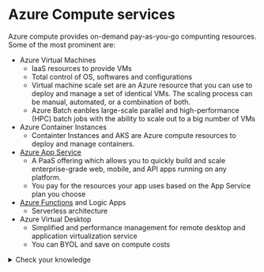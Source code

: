 # Azure Compute services

Azure compute provides on-demand pay-as-you-go compunting resources. Some of the most prominent are: 

- Azure Virtual Machines
    - IaaS resources to provide VMs
    - Total control of OS, softwares and configurations
    - Virtual machine scale set are an Azure resource that you can use to deploy and manage a set of identical VMs. The scaling process can be manual, automated, or a combination of both.
    - Azure Batch eanbles large-scale parallel and high-performance (HPC) batch jobs with the ability to scale out to a big number of VMs
- Azure Container Instances
    - Containter Instances and AKS are Azure compute resources to deploy and manage containers.
- [Azure App Service](https://docs.microsoft.com/en-us/azure/app-service/)
    - A PaaS offering which allows you to quickly build and scale enterprise-grade web, mobile, and API apps running on any platform.
    - You pay for the resources your app uses based on the App Service plan you choose
- [Azure Functions](https://docs.microsoft.com/en-us/azure/azure-functions/) and Logic Apps
    - Serverless architecture
- Azure Virtual Desktop
    - Simplified and performance management for remote desktop and application virtualization service
    - You can BYOL and save on compute costs

<details>
  <summary> Check your knowledge </summary>

1. Which Azure compute resource can be deployed to manage a set of identical virtual machines?

- **Virtual machine scale sets**
- Virtual machine availability sets
- Virtual machine availability zones

*Virtual machine scale sets let you deploy and manage a set of identical virtual machines.*

2. Which of the following services should be used when the primary concern is to perform work in response to an event (often via a REST command) that needs a response in a few seconds?

- **Azure Functions**
- Azure App Service
- Azure Container Instances

*Azure Functions is used when you need to perform work in response to an event (often via a REST request), timer, or message from another Azure service, and when that work can be completed quickly, within seconds or less.*

3. Your company has a team of remote workers that need to use Windows-based software to develop your company's applications, but your team members are using various operating systems like MacOS, Linux, and Windows. Which Azure compute service would help resolve this scenario?

- Azure App Service
- **Windows Virtual Desktop**
- Azure Container Instances

*Azure Virtual Desktop enables your team members to run Windows in the cloud, with access to the required applications for your company's needs.*
</details>
